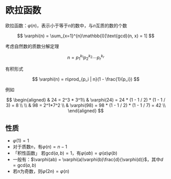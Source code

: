 # 欧拉函数

欧拉函数：$\varphi(n)$，表示小于等于$n$的数中，与$n$互质的数的个数

$$
\varphi(n) = \sum_{x=1}^{n}\mathbb{I}[\text{gcd}(n, x) = 1]
$$

考虑自然数的质数分解定理

$$
n = p_1^{k_1}p_2^{k_2}\cdots p_r^{k_r}
$$

有积形式

$$
\varphi(n) = n\prod_{p_i | n}(1 - \frac{1}{p_i})
$$

例如

$$
\begin{aligned}
& 24 = 2^3 * 3^1\\
& \varphi(24) = 24 * (1 - 1 / 2) * (1 - 1 / 3) = 8 \\ \\
& 98 = 2^1*7^2 \\
& \varphi(98) = 98 * (1 - 1 / 2) * (1 - 1 / 7) = 42 \\
\end{aligned}
$$

## 性质

- $\varphi(1) = 1$
- 对于质数$n$，有$\varphi(n) = n-1$
- 「积性函数」 若$\text{gcd}(a, b) = 1$，有$\varphi(ab) = \varphi(a)\varphi(b)$
- 一般有：$\varphi(ab) = \varphi(a)\varphi(b)\frac{d}{\varphi(d)}$，其中$d = \text{gcd}(a, b)$
- 若$n$为奇数，则$\varphi(2n)=\varphi(n)$
